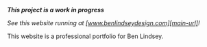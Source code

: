 _**This project is a work in progress**_

_See this website running at [www.benlindseydesign.com][main-url]!_

This website is a professional portfolio for Ben Lindsey.

[main-url]: http://benlindseydesign.com